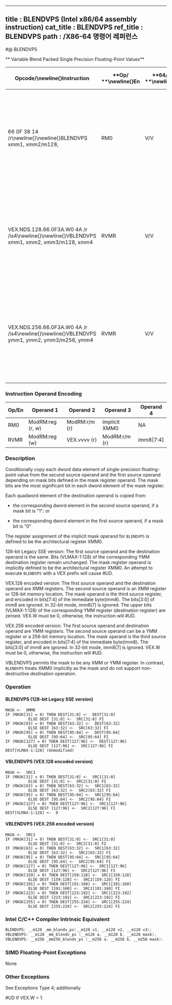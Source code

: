 ----------------------------
title : BLENDVPS (Intel x86/64 assembly instruction)
cat_title : BLENDVPS
ref_title : BLENDVPS
path : /X86-64 명령어 레퍼런스
----------------------------
#@ BLENDVPS

** Variable Blend Packed Single Precision Floating-Point Values**

|**Opcode/**\newline{}**Instruction**|**Op/ **\newline{}**En**|**64/32-bit **\newline{}**Mode**|**CPUID **\newline{}**Feature **\newline{}**Flag**|**Description**|
|------------------------------------|------------------------|--------------------------------|--------------------------------------------------|---------------|
|66 0F 38 14 /r\newline{}\newline{}BLENDVPS xmm1, xmm2/m128, <XMM0>|RM0|V/V|SSE4_1|Select packed single precision floating-point values from xmm1 and xmm2/m128 from mask specified in XMM0 and store the values into xmm1.|
|VEX.NDS.128.66.0F3A.W0 4A /r /is4\newline{}\newline{}VBLENDVPS xmm1, xmm2, xmm3/m128, xmm4|RVMR|V/V|AVX|Conditionally copy single-precision floating-point values from xmm2 or xmm3/m128 to xmm1, based on mask bits in the specified mask operand, xmm4.|
|VEX.NDS.256.66.0F3A.W0 4A /r /is4\newline{}\newline{}VBLENDVPS ymm1, ymm2, ymm3/m256, ymm4|RVMR|V/V|AVX|Conditionally copy single-precision floating-point values from ymm2 or ymm3/m256 to ymm1, based on mask bits in the specified mask register, ymm4.|
### Instruction Operand Encoding


|Op/En|Operand 1|Operand 2|Operand 3|Operand 4|
|-----|---------|---------|---------|---------|
|RM0|ModRM:reg (r, w)|ModRM:r/m (r)|implicit XMM0|NA|
|RVMR|ModRM:reg (w)|VEX.vvvv (r)|ModRM:r/m (r)|imm8[7:4]|
### Description


Conditionally copy each dword data element of single-precision floating-point value from the second source operand and the first source operand depending on mask bits defined in the mask register operand. The mask bits are the most significant bit in each dword element of the mask register.

Each quadword element of the destination operand is copied from:

*  the corresponding dword element in the second source operand, if a mask bit is "1"; or

*  the corresponding dword element in the first source operand, if a mask bit is "0"

The register assignment of the implicit mask operand for `BLENDVPS` is defined to be the architectural register XMM0.

128-bit Legacy SSE version: The first source operand and the destination operand is the same. Bits (VLMAX-1:128) of the corresponding YMM destination register remain unchanged. The mask register operand is implicitly defined to be the architectural register XMM0. An attempt to execute `BLENDVPS` with a VEX prefix will cause #UD.

VEX.128 encoded version: The first source operand and the destination operand are XMM registers. The second source operand is an XMM register or 128-bit memory location. The mask operand is the third source register, and encoded in bits[7:4] of the immediate byte(imm8). The bits[3:0] of imm8 are ignored. In 32-bit mode, imm8[7] is ignored. The upper bits (VLMAX-1:128) of the corresponding YMM register (destination register) are zeroed. VEX.W must be 0, otherwise, the instruction will #UD.

VEX.256 encoded version: The first source operand and destination operand are YMM registers. The second source operand can be a YMM register or a 256-bit memory location. The mask operand is the third source register, and encoded in bits[7:4] of the immediate byte(imm8). The bits[3:0] of imm8 are ignored. In 32-bit mode, imm8[7] is ignored. VEX.W must be 0, otherwise, the instruction will #UD.

VBLENDVPS permits the mask to be any XMM or YMM register. In contrast, `BLENDVPS` treats XMM0 implicitly as the mask and do not support non-destructive destination operation. 


### Operation
#### BLENDVPS (128-bit Legacy SSE version)
```info-verb
MASK <-  XMM0
IF (MASK[31] = 0) THEN DEST[31:0] <-  DEST[31:0]
          ELSE DEST [31:0] <-  SRC[31:0] FI
IF (MASK[63] = 0) THEN DEST[63:32] <-  DEST[63:32]
          ELSE DEST [63:32] <-  SRC[63:32] FI
IF (MASK[95] = 0) THEN DEST[95:64] <-  DEST[95:64]
          ELSE DEST [95:64] <-  SRC[95:64] FI
IF (MASK[127] = 0) THEN DEST[127:96] <-  DEST[127:96]
          ELSE DEST [127:96] <-  SRC[127:96] FI
DEST[VLMAX-1:128] (Unmodified)
```
#### VBLENDVPS (VEX.128 encoded version)
```info-verb
MASK <-  SRC3
IF (MASK[31] = 0) THEN DEST[31:0] <-  SRC1[31:0]
          ELSE DEST [31:0] <-  SRC2[31:0] FI
IF (MASK[63] = 0) THEN DEST[63:32] <-  SRC1[63:32]
          ELSE DEST [63:32] <-  SRC2[63:32] FI
IF (MASK[95] = 0) THEN DEST[95:64] <-  SRC1[95:64]
          ELSE DEST [95:64] <-  SRC2[95:64] FI
IF (MASK[127] = 0) THEN DEST[127:96] <-  SRC1[127:96]
          ELSE DEST [127:96] <-  SRC2[127:96] FI
DEST[VLMAX-1:128] <-  0
```
#### VBLENDVPS (VEX.256 encoded version)
```info-verb
MASK <-  SRC3
IF (MASK[31] = 0) THEN DEST[31:0] <-  SRC1[31:0]
          ELSE DEST [31:0] <-  SRC2[31:0] FI
IF (MASK[63] = 0) THEN DEST[63:32] <-  SRC1[63:32]
          ELSE DEST [63:32] <-  SRC2[63:32] FI
IF (MASK[95] = 0) THEN DEST[95:64] <-  SRC1[95:64]
          ELSE DEST [95:64] <-  SRC2[95:64] FI
IF (MASK[127] = 0) THEN DEST[127:96] <-  SRC1[127:96]
          ELSE DEST [127:96] <-  SRC2[127:96] FI
IF (MASK[159] = 0) THEN DEST[159:128] <-  SRC1[159:128]
          ELSE DEST [159:128] <-  SRC2[159:128] FI
IF (MASK[191] = 0) THEN DEST[191:160] <-  SRC1[191:160]
          ELSE DEST [191:160] <-  SRC2[191:160] FI
IF (MASK[223] = 0) THEN DEST[223:192] <-  SRC1[223:192]
          ELSE DEST [223:192] <-  SRC2[223:192] FI
IF (MASK[255] = 0) THEN DEST[255:224] <-  SRC1[255:224]
          ELSE DEST [255:224] <-  SRC2[255:224] FI
```

### Intel C/C++ Compiler Intrinsic Equivalent

```cpp
BLENDVPS: __m128 _mm_blendv_ps(__m128 v1, __m128 v2, __m128 v3);
VBLENDVPS: __m128 _mm_blendv_ps (__m128 a, __m128 b, __m128 mask);
VBLENDVPS: __m256 _mm256_blendv_ps (__m256 a, __m256 b, __m256 mask);
```
### SIMD Floating-Point Exceptions


None

### Other Exceptions


See Exceptions Type 4; additionally

#UD  If VEX.W = 1.

